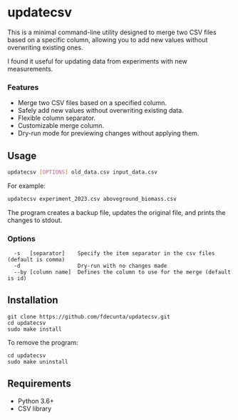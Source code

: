 # updatecsv

This is a minimal command-line utility designed to merge two CSV files based on a specific column, allowing you to add new values without overwriting existing ones.

I found it useful for updating data from experiments with new measurements.

### Features

- Merge two CSV files based on a specified column.
- Safely add new values without overwriting existing data.
- Flexible column separator.
- Customizable merge column.
- Dry-run mode for previewing changes without applying them.


## Usage

```bash
updatecsv [OPTIONS] old_data.csv input_data.csv
```

For example:

```bash
updatecsv experiment_2023.csv aboveground_biomass.csv
```

The program creates a backup file, updates the original file, and prints the changes to stdout.

### Options

```
  -s   [separator]    Specify the item separator in the csv files (default is comma)
  -d                  Dry-run with no changes made
  --by [column name]  Defines the column to use for the merge (default is id)
```


## Installation

```shell
git clone https://github.com/fdecunta/updatecsv.git
cd updatecsv
sudo make install
```

To remove the program:

```shell
cd updatecsv
sudo make uninstall
```

## Requirements

- Python 3.6+
- CSV library

